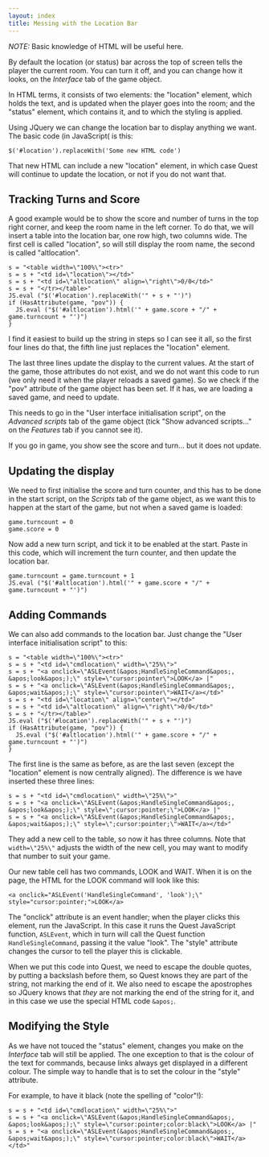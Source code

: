 ```yaml
---
layout: index
title: Messing with the Location Bar
---
```


_NOTE:_ Basic knowledge of HTML will be useful here.

By default the location (or status) bar across the top of screen tells the player the current room. You can turn it off, and you can change how it looks, on the _Interface_ tab of the game object.

In HTML terms, it consists of two elements: the "location" element, which holds the text, and is updated when the player goes into the room; and the "status" element, which contains it, and to which the styling is applied.

Using JQuery we can change the location bar to display anything we want. The basic code (in JavaScript( is this:

```
$('#location').replaceWith('Some new HTML code')
```

That new HTML can include a new "location" element, in which case Quest will continue to update the location, or not if you do not want that.


Tracking Turns and Score
------------------------

A good example would be to show the score and number of turns in the top right corner, and keep the room name in the left corner. To do that, we will insert a table into the location bar, one row high, two columns wide. The first cell is called "location", so will still display the room name, the second is called "altlocation".

```
s = "<table width=\"100%\"><tr>"
s = s + "<td id=\"location\"></td>"
s = s + "<td id=\"altlocation\" align=\"right\">0/0</td>"
s = s + "</tr></table>"
JS.eval ("$('#location').replaceWith('" + s + "')")
if (HasAttribute(game, "pov")) {
  JS.eval ("$('#altlocation').html('" + game.score + "/" + game.turncount + "')")
}
```

I find it easiest to build up the string in steps so I can see it all, so the first four lines do that, the fifth line just replaces the "location" element.

The last three lines update the display to the current values. At the start of the game, those attributes do not exist, and we do not want this code to run (we only need it when the player reloads a saved game). So we check if the "pov" attribute of the game object has been set. If it has, we are loading a saved game, and need to update.

This needs to go in the "User interface initialisation script", on the _Advanced scripts_ tab of the game object (tick "Show advanced scripts..." on the _Features_ tab if you cannot see it).

If you go in game, you show see the score and turn... but it does not update.


Updating the display
--------------------

We need to first initialise the score and turn counter, and this has to be done in the start script, on the _Scripts_ tab of the game object, as we want this to happen at the start of the game, but not when a saved game is loaded:

```
game.turncount = 0
game.score = 0
```

Now add a new turn script, and tick it to be enabled at the start. Paste in this code, which will increment the turn counter, and then update the location bar.

```
game.turncount = game.turncount + 1
JS.eval ("$('#altlocation').html('" + game.score + "/" + game.turncount + "')")
```


Adding Commands
---------------

We can also add commands to the location bar. Just change the "User interface initialisation script" to this:

```
s = "<table width=\"100%\"><tr>"
s = s + "<td id=\"cmdlocation\" width=\"25%\">"
s = s + "<a onclick=\"ASLEvent(&apos;HandleSingleCommand&apos;, &apos;look&apos;);\" style=\"cursor:pointer\">LOOK</a> |"
s = s + "<a onclick=\"ASLEvent(&apos;HandleSingleCommand&apos;, &apos;wait&apos;);\" style=\"cursor:pointer\">WAIT</a></td>"
s = s + "<td id=\"location\" align=\"center\"></td>"
s = s + "<td id=\"altlocation\" align=\"right\">0/0</td>"
s = s + "</tr></table>"
JS.eval ("$('#location').replaceWith('" + s + "')")
if (HasAttribute(game, "pov")) {
  JS.eval ("$('#altlocation').html('" + game.score + "/" + game.turncount + "')")
}
```

The first line is the same as before, as are the last seven (except the "location" element is now centrally aligned). The difference is we have inserted these three lines:

```
s = s + "<td id=\"cmdlocation\" width=\"25%\">"
s = s + "<a onclick=\"ASLEvent(&apos;HandleSingleCommand&apos;, &apos;look&apos;);\" style=\";cursor:pointer;\">LOOK</a> |"
s = s + "<a onclick=\"ASLEvent(&apos;HandleSingleCommand&apos;, &apos;wait&apos;);\" style=\";cursor:pointer;\">WAIT</a></td>"
```

They add a new cell to the table, so now it has three columns. Note that `width=\"25%\"` adjusts the width of the new cell, you may want to modify that number to suit your game.

Our new table cell has two commands, LOOK and WAIT. When it is on the page, the HTML for the LOOK command will look like this:

```
<a onclick="ASLEvent('HandleSingleCommand', 'look');\" style="cursor:pointer;">LOOK</a>
```

The "onclick" attribute is an event handler; when the player clicks this element, run the JavaScript. In this case it runs the Quest JavaScript function, `ASLEvent`, which in turn will call the Quest function `HandleSingleCommand`, passing it the value "look". The "style" attribute changes the cursor to tell the player this is clickable.

When we put this code into Quest, we need to escape the double quotes, by putting a backslash before them, so Quest knows they are part of the string, not marking the end of it. We also need to escape the apostrophes so JQuery knows that _they_ are not marking the end of the string for it, and in this case we use the special HTML code `&apos;`.


Modifying the Style
-------------------

As we have not touced the "status" element, changes you make on the _Interface_ tab will still be applied. The one exception to that is the colour of the text for commands, because links always get displayed in a different colour. The simple way to handle that is to set the colour in the "style" attribute.

For example, to have it black (note the spelling of "color"!):
```
s = s + "<td id=\"cmdlocation\" width=\"25%\">"
s = s + "<a onclick=\"ASLEvent(&apos;HandleSingleCommand&apos;, &apos;look&apos;);\" style=\"cursor:pointer;color:black\">LOOK</a> |"
s = s + "<a onclick=\"ASLEvent(&apos;HandleSingleCommand&apos;, &apos;wait&apos;);\" style=\"cursor:pointer;color:black\">WAIT</a></td>"
```
